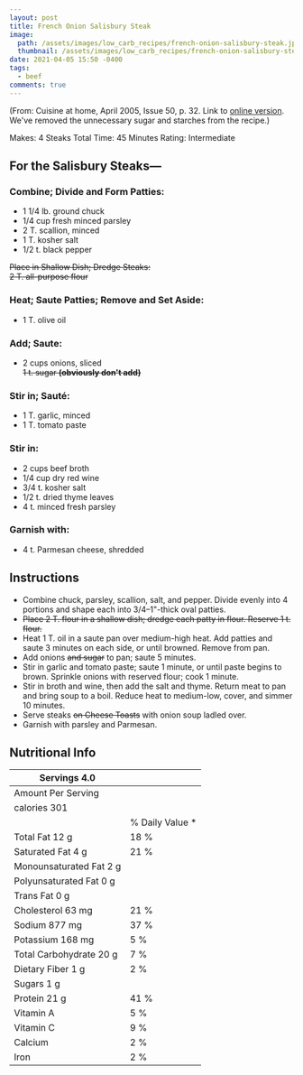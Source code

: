 ```yaml
---
layout: post
title: French Onion Salisbury Steak
image: 
  path: /assets/images/low_carb_recipes/french-onion-salisbury-steak.jpg
  thumbnail: /assets/images/low_carb_recipes/french-onion-salisbury-steak-thumb.jpg
date: 2021-04-05 15:50 -0400
tags:
  - beef
comments: true 
---
```


(From: Cuisine at home, April 2005, Issue 50, p. 32. Link to [online version](https://www.forums.cuisineathome.com/showthread.php?tid=60754&pid=60757#pid60757). We've removed the unnecessary sugar and starches from the recipe.)

Makes: 4 Steaks 
Total Time: 45 Minutes 
Rating: Intermediate


## For the Salisbury Steaks—
### Combine; Divide and Form Patties:
* 1 1/4 lb. ground chuck
* 1/4 cup fresh minced parsley
* 2 T. scallion, minced
* 1 T. kosher salt
* 1/2 t. black pepper

~~Place in Shallow Dish; Dredge Steaks:  
2 T. all-purpose flour~~

### Heat; Saute Patties; Remove and Set Aside:
* 1 T. olive oil

### Add; Saute:
* 2 cups onions, sliced  
~~1 t. sugar **(obviously don't add)**~~

### Stir in; Sauté:
* 1 T. garlic, minced
* 1 T. tomato paste

### Stir in:
* 2 cups beef broth
* 1/4 cup dry red wine
* 3/4 t. kosher salt
* 1/2 t. dried thyme leaves
* 4 t. minced fresh parsley

### Garnish with:
* 4 t. Parmesan cheese, shredded

## Instructions

* Combine chuck, parsley, scallion, salt, and pepper. Divide evenly into 4 portions and shape each into 3/4–1"-thick oval patties.
* ~~Place 2 T. flour in a shallow dish; dredge each patty in flour. Reserve 1 t. flour.~~
* Heat 1 T. oil in a saute pan over medium-high heat. Add patties and saute 3 minutes on each side, or until browned. Remove from pan.
* Add onions ~~and sugar~~ to pan; saute 5 minutes.
* Stir in garlic and tomato paste; saute 1 minute, or until paste begins to brown. Sprinkle onions with reserved flour; cook 1 minute.
* Stir in broth and wine, then add the salt and thyme. Return meat to pan and bring soup to a boil. Reduce heat to medium-low, cover, and simmer 10 minutes.
* Serve steaks ~~on Cheese Toasts~~ with onion soup ladled over.
* Garnish with parsley and Parmesan.

## Nutritional Info

| Servings 4.0            |                 |
|-------------------------|-----------------|
| Amount Per Serving      |                 |
| calories 301            |                 |
|                         | % Daily Value * |
| Total Fat 12 g          |            18 % |
| Saturated Fat 4 g       |            21 % |
| Monounsaturated Fat 2 g |                 |
| Polyunsaturated Fat 0 g |                 |
| Trans Fat 0 g           |                 |
| Cholesterol 63 mg       |            21 % |
| Sodium 877 mg           |            37 % |
| Potassium 168 mg        |             5 % |
| Total Carbohydrate 20 g |             7 % |
| Dietary Fiber 1 g       |             2 % |
| Sugars 1 g              |                 |
| Protein 21 g            |            41 % |
| Vitamin A               |             5 % |
| Vitamin C               |             9 % |
| Calcium                 |             2 % |
| Iron                    |             2 % |
